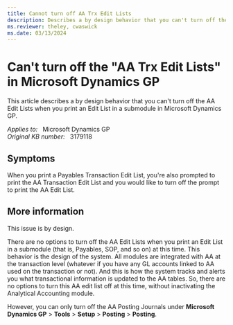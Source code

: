 ```yaml
---
title: Cannot turn off AA Trx Edit Lists
description: Describes a by design behavior that you can't turn off the AA Trx Edit Lists in Microsoft Dynamics GP.
ms.reviewer: theley, cwaswick
ms.date: 03/13/2024
---
```

# Can't turn off the "AA Trx Edit Lists" in Microsoft Dynamics GP

This article describes a by design behavior that you can't turn off the AA Edit Lists when you print an Edit List in a submodule in Microsoft Dynamics GP.

_Applies to:_ &nbsp; Microsoft Dynamics GP  
_Original KB number:_ &nbsp; 3179118

## Symptoms

When you print a Payables Transaction Edit List, you're also prompted to print the AA Transaction Edit List and you would like to turn off the prompt to print the AA Edit List.

## More information

This issue is by design.

There are no options to turn off the AA Edit Lists when you print an Edit List in a submodule (that is, Payables, SOP, and so on) at this time. This behavior is the design of the system. All modules are integrated with AA at the transaction level (whatever if you have any GL accounts linked to AA used on the transaction or not). And this is how the system tracks and alerts you what transactional information is updated to the AA tables. So, there are no options to turn this AA edit list off at this time, without inactivating the Analytical Accounting module.

However, you can only turn off the AA Posting Journals under **Microsoft Dynamics GP** > **Tools** > **Setup** > **Posting** > **Posting**.
